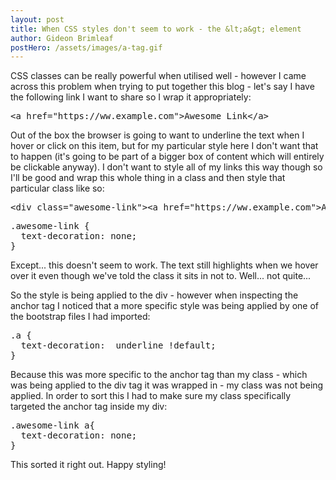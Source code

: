 ```yaml
---
layout: post
title: When CSS styles don't seem to work - the &lt;a&gt; element
author: Gideon Brimleaf
postHero: /assets/images/a-tag.gif
---
```


CSS classes can be really powerful when utilised well - however I came across this problem when
trying to put together this blog - let's say I have the following link I want to share so I wrap it
appropriately:

<pre class="p-2 bg-primary text-light">
&lt;a href=&quot;https://ww.example.com&quot;&gt;Awesome Link&lt;/a&gt;
</pre>

Out of the box the browser is going to want to underline the text when I hover or click on this
item, but for my particular style here I don't want that to happen (it's going to be part of a 
bigger box of content which will entirely be clickable anyway).  I don't want to style all of 
my links this way though so I'll be good and wrap this whole thing in a class and then style that
particular class like so:

<pre class="p-2 bg-primary text-light">
&lt;div class=&quot;awesome-link&quot;&gt;&lt;a href=&quot;https://ww.example.com&quot;&gt;Awesome Link&lt;/a&gt;&lt;/div&gt;
</pre>

<pre class="p-2 bg-primary text-light">
.awesome-link {
  text-decoration: none;
}
</pre>

Except... this doesn't seem to work.  The text still highlights when we hover over it even though
we've told the class it sits in not to.  Well... not quite...

So the style is being applied to the div - however when inspecting the anchor tag I noticed that a more 
specific style was being applied by one of the bootstrap files I had imported:

<pre class="p-2 bg-primary text-light">
.a {
  text-decoration:  underline !default;
}
</pre>

Because this was more specific to the anchor tag than my class - which was being applied to the div
tag it was wrapped in - my class was not being applied.  In order to sort this I had to make sure
my class specifically targeted the anchor tag inside my div:

<pre class="p-2 bg-primary text-light">
.awesome-link a{
  text-decoration: none;
}
</pre>

This sorted it right out.  Happy styling!